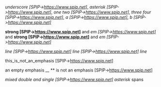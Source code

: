 _underscore [SPIP->https://www.spip.net]_, *asterisk [SPIP->https://www.spip.net]*, _one two [SPIP->https://www.spip.net]_, *three four [SPIP->https://www.spip.net]*, _a [SPIP->https://www.spip.net]_, *b [SPIP->https://www.spip.net]*

**strong [SPIP->https://www.spip.net]** and *em [SPIP->https://www.spip.net]* and **strong [SPIP->https://www.spip.net]** and *em [SPIP->https://www.spip.net]*

_line [SPIP->https://www.spip.net]
line [SPIP->https://www.spip.net]
line_

this_is_not_an_emphasis [SPIP->https://www.spip.net]

an empty emphasis __ ** is not an emphasis [SPIP->https://www.spip.net]

*mixed **double and* single [SPIP->https://www.spip.net] asterisk** spans